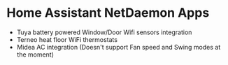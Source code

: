 # Home Assistant NetDaemon Apps

- Tuya battery powered Window/Door Wifi sensors integration
- Terneo heat floor WiFi thermostats
- Midea AC integration (Doesn't support Fan speed and Swing modes at the moment)